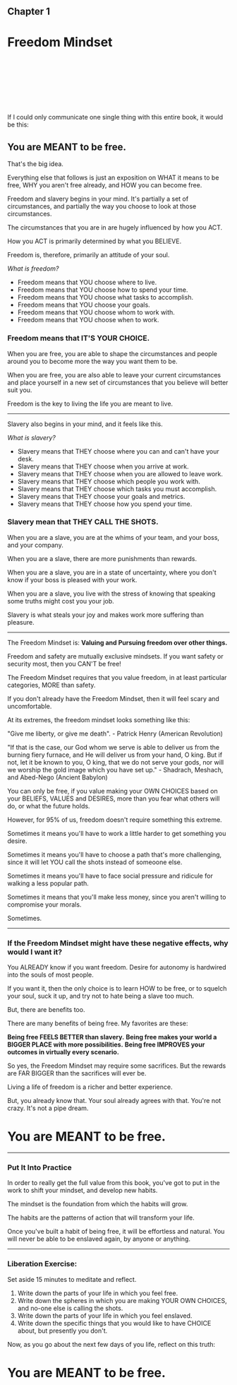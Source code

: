 
## Chapter 1
# Freedom Mindset 

<br><br>
----
<br><br>

If I could only communicate one single thing with this entire book, it would be this: 

## You are MEANT to be free.

That's the big idea. 

Everything else that follows is just an exposition on WHAT it means to be free, WHY you aren't free already, and HOW you can become free.

Freedom and slavery begins in your mind. It's partially a set of circumstances, and partially the way you choose to look at those circumstances. 

The circumstances that you are in are hugely influenced by how you ACT. 

How you ACT is primarily determined by what you BELIEVE. 

Freedom is, therefore, primarily an attitude of your soul. 

*What is freedom?*
- Freedom means that YOU choose where to live.
- Freedom means that YOU choose how to spend your time.
- Freedom means that YOU choose what tasks to accomplish.
- Freedom means that YOU choose your goals.
- Freedom means that YOU choose whom to work with.
- Freedom means that YOU choose when to work.

### Freedom means that IT'S YOUR CHOICE.

When you are free, you are able to shape the circumstances and people around you to become more the way you want them to be. 

When you are free, you are also able to leave your current circumstances and place yourself in a new set of circumstances that you believe will better suit you.

Freedom is the key to living the life you are meant to live.

----

Slavery also begins in your mind, and it feels like this.

*What is slavery?*
- Slavery means that THEY choose where you can and can't have your desk.
- Slavery means that THEY choose when you arrive at work.
- Slavery means that THEY choose when you are allowed to leave work. 
- Slavery means that THEY choose which people you work with.
- Slavery means that THEY choose which tasks you must accomplish.
- Slavery means that THEY choose your goals and metrics.
- Slavery means that THEY choose how you spend your time.

### Slavery mean that THEY CALL THE SHOTS.

When you are a slave, you are at the whims of your team, and your boss, and your company.

When you are a slave, there are more punishments than rewards.

When you are a slave, you are in a state of uncertainty, where you don't know if your boss is pleased with your work.

When you are a slave, you live with the stress of knowing that speaking some truths might cost you your job.

Slavery is what steals your joy and makes work more suffering than pleasure.

----

The Freedom Mindset is: **Valuing and Pursuing freedom over other things.**

Freedom and safety are mutually exclusive mindsets. If you want safety or security most, then you CAN'T be free!

The Freedom Mindset requires that you value freedom, in at least particular categories, MORE than safety.

If you don't already have the Freedom Mindset, then it will feel scary and uncomfortable. 

At its extremes, the freedom mindset looks something like this:

"Give me liberty, or give me death". - Patrick Henry (American Revolution)

"If that is the case, our God whom we serve is able to deliver us from the burning fiery furnace, and He will deliver us from your hand, O king. But if not, let it be known to you, O king, that we do not serve your gods, nor will we worship the gold image which you have set up." - Shadrach, Meshach, and Abed-Nego (Ancient Babylon)

You can only be free, if you value making your OWN CHOICES based on your BELIEFS, VALUES and DESIRES, more than you fear what others will do, or what the future holds.

However, for 95% of us, freedom doesn't require something this extreme. 

Sometimes it means you'll have to work a little harder to get something you desire.

Sometimes it means you'll have to choose a path that's more challenging, since it will let YOU call the shots instead of someoone else.

Sometimes it means you'll have to face social pressure and ridicule for walking a less popular path.

Sometimes it means that you'll make less money, since you aren't willing to compromise your morals.

Sometimes.

----

### If the Freedom Mindset might have these negative effects, why would I want it?

You ALREADY know if you want freedom. Desire for autonomy is hardwired into the souls of most people.

If you want it, then the only choice is to learn HOW to be free, or to squelch your soul, suck it up, and try not to hate being a slave too much.

But, there are benefits too. 

There are many benefits of being free. My favorites are these:

**Being free FEELS BETTER than slavery.**
**Being free makes your world a BIGGER PLACE with more possibilities.**
**Being free IMPROVES your outcomes in virtually every scenario.**

So yes, the Freedom Mindset may require some sacrifices. But the rewards are FAR BIGGER than the sacrifices will ever be. 

Living a life of freedom is a richer and better experience.

But, you already know that. Your soul already agrees with that. You're not crazy. It's not a pipe dream. 

# You are MEANT to be free.

----

### Put It Into Practice

In order to really get the full value from this book, you've got to put in the work to shift your mindset, and develop new habits. 

The mindset is the foundation from which the habits will grow.

The habits are the patterns of action that will transform your life.

Once you've built a habit of being free, it will be effortless and natural. You will never be able to be enslaved again, by anyone or anything.

----

### Liberation Exercise:

Set aside 15 minutes to meditate and reflect.
1. Write down the parts of your life in which you feel free. 
2. Write down the spheres in which you are making YOUR OWN CHOICES, and no-one else is calling the shots.
3. Write down the parts of your life in which you feel enslaved.
4. Write down the specific things that you would like to have CHOICE about, but presently you don't.

Now, as you go about the next few days of you life, reflect on this truth: 

# You are MEANT to be free.
